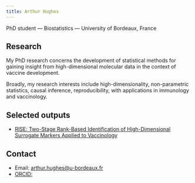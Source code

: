 ```yaml
---
title: Arthur Hughes
---
```

PhD student — Biostatistics — University of Bordeaux, France

## Research

My PhD research concerns the development of statistical methods for gaining insight from high-dimensional molecular data in the context of vaccine development.

Broadly, my research interests include high-dimensionality, non-parametric statistics, causal inference, reproducibility, with applications in immunology and vaccinology.  

## Selected outputs
- [RISE: Two-Stage Rank-Based Identification of High-Dimensional Surrogate Markers Applied to Vaccinology
](https://arxiv.org/abs/2502.03030)

## Contact
- Email: arthur.hughes@u-bordeaux.fr 
- [ORCID:](https://orcid.org/0009-0001-5841-2580)
